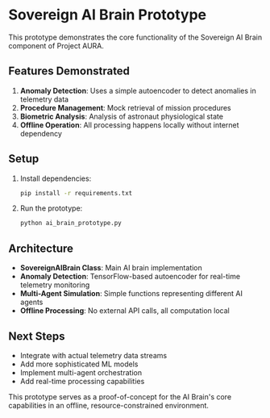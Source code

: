 # Sovereign AI Brain Prototype

This prototype demonstrates the core functionality of the Sovereign AI Brain component of Project AURA.

## Features Demonstrated

1. **Anomaly Detection**: Uses a simple autoencoder to detect anomalies in telemetry data
2. **Procedure Management**: Mock retrieval of mission procedures
3. **Biometric Analysis**: Analysis of astronaut physiological state
4. **Offline Operation**: All processing happens locally without internet dependency

## Setup

1. Install dependencies:
   ```bash
   pip install -r requirements.txt
   ```

2. Run the prototype:
   ```bash
   python ai_brain_prototype.py
   ```

## Architecture

- **SovereignAIBrain Class**: Main AI brain implementation
- **Anomaly Detection**: TensorFlow-based autoencoder for real-time telemetry monitoring
- **Multi-Agent Simulation**: Simple functions representing different AI agents
- **Offline Processing**: No external API calls, all computation local

## Next Steps

- Integrate with actual telemetry data streams
- Add more sophisticated ML models
- Implement multi-agent orchestration
- Add real-time processing capabilities

This prototype serves as a proof-of-concept for the AI Brain's core capabilities in an offline, resource-constrained environment.
